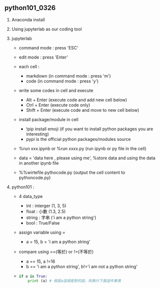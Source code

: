 ## python101_0326

1. Anaconda install

2. Using jupyterlab as our coding tool

3. jupyterlab 

   - command mode :  press 'ESC' 
   - edit mode : press 'Enter'
   - each cell : 
     - markdown (in command mode : press 'm')
     - code (in command mode : press 'y')

   - write some codes in cell and execute
     - Alt + Enter (execute code and add new cell below)
     - Ctrl + Enter (execute code only)
     - Shift + Enter (execute code and move to new cell below)

   - install package/module in cell
     - !pip install emoji (if you want to install python packages you are interesting)
     - pypi is the official python packages/modules source

   - %run xxx.ipynb or %run xxxx.py (run ipynb or py file in the cell)
   - data = 'data here , please using me', %store data and using the data in another ipynb file
   - %%wirtefile pythocode.py (output the cell content to pythoncode.py)

4. python101 : 

   - 4 data_type
     - int : interger (1, 3, 5)
     - float : 小數 (1.3, 2.5)
     - string : 字串 ('i am a python string')
     - bool : True/False

   - assign variable using *=*
     - a = 15, b = 'i am a python string'
   - compare using *==*(等於) or *!=*(不等於)
     - a == 15, a !=16
     - b == 'i am a python string', b!='i am not a python string'

   - ```python
     if a is True:
         print (a) # 假設a這個是對的話，則執行下面這件事情
     ```